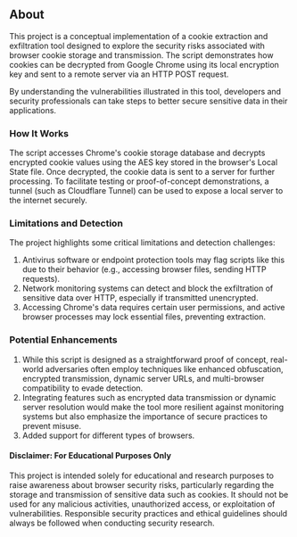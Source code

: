## About
This project is a conceptual implementation of a cookie extraction and exfiltration tool designed to explore the security risks associated with browser cookie storage and transmission. The script demonstrates how cookies can be decrypted from Google Chrome using its local encryption key and sent to a remote server via an HTTP POST request.  

By understanding the vulnerabilities illustrated in this tool, developers and security professionals can take steps to better secure sensitive data in their applications.  

### How It Works
The script accesses Chrome's cookie storage database and decrypts encrypted cookie values using the AES key stored in the browser's Local State file. Once decrypted, the cookie data is sent to a server for further processing. To facilitate testing or proof-of-concept demonstrations, a tunnel (such as Cloudflare Tunnel) can be used to expose a local server to the internet securely.  

### Limitations and Detection
The project highlights some critical limitations and detection challenges:
1. Antivirus software or endpoint protection tools may flag scripts like this due to their behavior (e.g., accessing browser files, sending HTTP requests).  
2. Network monitoring systems can detect and block the exfiltration of sensitive data over HTTP, especially if transmitted unencrypted.  
3. Accessing Chrome's data requires certain user permissions, and active browser processes may lock essential files, preventing extraction.

### Potential Enhancements
1. While this script is designed as a straightforward proof of concept, real-world adversaries often employ techniques like enhanced obfuscation, encrypted transmission, dynamic server URLs, and multi-browser compatibility to evade detection.  
2. Integrating features such as encrypted data transmission or dynamic server resolution would make the tool more resilient against monitoring systems but also emphasize the importance of secure practices to prevent misuse.  
3. Added support for different types of browsers.

#### Disclaimer: For Educational Purposes Only  

This project is intended solely for educational and research purposes to raise awareness about browser security risks, particularly regarding the storage and transmission of sensitive data such as cookies. It should not be used for any malicious activities, unauthorized access, or exploitation of vulnerabilities. Responsible security practices and ethical guidelines should always be followed when conducting security research.
